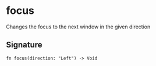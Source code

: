 # focus

Changes the focus to the next window in the given direction
## Signature

```nogscript
fn focus(direction: "Left") -> Void
```

